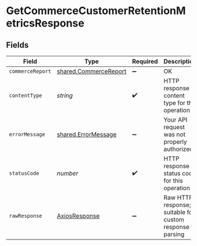 # GetCommerceCustomerRetentionMetricsResponse


## Fields

| Field                                                          | Type                                                           | Required                                                       | Description                                                    |
| -------------------------------------------------------------- | -------------------------------------------------------------- | -------------------------------------------------------------- | -------------------------------------------------------------- |
| `commerceReport`                                               | [shared.CommerceReport](../../models/shared/commercereport.md) | :heavy_minus_sign:                                             | OK                                                             |
| `contentType`                                                  | *string*                                                       | :heavy_check_mark:                                             | HTTP response content type for this operation                  |
| `errorMessage`                                                 | [shared.ErrorMessage](../../models/shared/errormessage.md)     | :heavy_minus_sign:                                             | Your API request was not properly authorized.                  |
| `statusCode`                                                   | *number*                                                       | :heavy_check_mark:                                             | HTTP response status code for this operation                   |
| `rawResponse`                                                  | [AxiosResponse](https://axios-http.com/docs/res_schema)        | :heavy_minus_sign:                                             | Raw HTTP response; suitable for custom response parsing        |